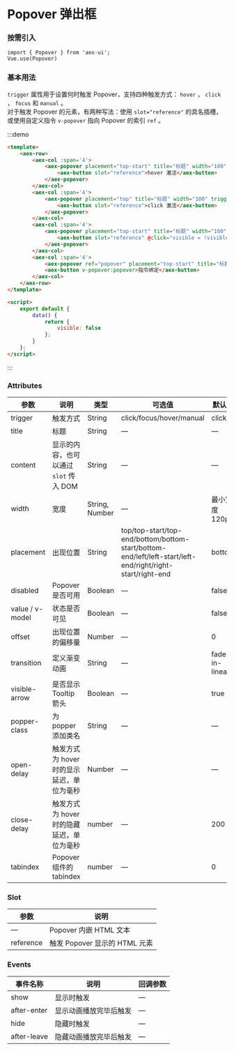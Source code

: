 # Popover 弹出框

### 按需引入

```
import { Popover } from 'aex-ui';
Vue.use(Popover)
```

### 基本用法

`trigger` 属性用于设置何时触发 Popover，支持四种触发方式： `hover` ， `click` ， `focus` 和 `manual` 。    
对于触发 Popover 的元素，有两种写法：使用 `slot="reference"` 的具名插槽，或使用自定义指令 `v-popover` 指向 Popover 的索引 `ref` 。

:::demo 

```html
<template>
    <aex-row>
        <aex-col :span='4'>
            <aex-popover placement="top-start" title="标题" width="100" trigger="hover" content="Popover 使用hover方式触发">
                <aex-button slot="reference">hover 激活</aex-button>
            </aex-popover>
        </aex-col>
        <aex-col :span='4'>
            <aex-popover placement="top" title="标题" width="100" trigger="click" content="Popover 使用click方式触发">
                <aex-button slot="reference">click 激活</aex-button>
            </aex-popover>
        </aex-col>
        <aex-col :span='4'>
            <aex-popover placement="top-start" title="标题" width="100" trigger="manual" content="Popover 使用manual方式触发" v-model="visible">
                <aex-button slot="reference" @click="visible = !visible">手动激活</aex-button>
            </aex-popover>
        </aex-col>
        <aex-col :span='4'>
            <aex-popover ref="popover" placement="top-start" title="标题" width="100" trigger="hover" content="Popover 指令绑定触发" />
            <aex-button v-popover:popover>指令绑定</aex-button>
        </aex-col>
    </aex-row>
</template>

<script>
    export default {
        data() {
            return {
                visible: false
            };
        }
    };
</script>
```

:::

### Attributes

| 参数               | 说明                                                     | 类型              | 可选值      | 默认值 |
|--------------------|----------------------------------------------------------|-------------------|-------------|--------|
| trigger | 触发方式 | String  | click/focus/hover/manual |    click    |
|  title              | 标题 | String | — | — |
|  content        |  显示的内容，也可以通过 `slot` 传入 DOM   | String            | — | — |
|  width        |  宽度  | String, Number            | — | 最小宽度 120px |
|  placement        |  出现位置  | String | top/top-start/top-end/bottom/bottom-start/bottom-end/left/left-start/left-end/right/right-start/right-end |  bottom |
|  disabled       |  Popover 是否可用  | Boolean           | — |  false |
|  value / v-model        |  状态是否可见  | Boolean           | — |  false |
|  offset        |  出现位置的偏移量  | Number           | — |  0 |
|  transition     |  定义渐变动画      | String             | — | fade-in-linear |
|  visible-arrow   |  是否显示 Tooltip 箭头 | Boolean | — | true |
| popper-class | 为 popper 添加类名 | String | — | — |
| open-delay | 触发方式为 hover 时的显示延迟，单位为毫秒 | Number | — | — |
| close-delay | 触发方式为 hover 时的隐藏延迟，单位为毫秒 | number | — | 200 |
| tabindex   | Popover 组件的 tabindex | number | — | 0 |

### Slot

| 参数 | 说明 |
|--- | ---|
| — | Popover 内嵌 HTML 文本 |
| reference | 触发 Popover 显示的 HTML 元素 |

### Events

| 事件名称 | 说明 | 回调参数 |
|---------|--------|---------|
| show | 显示时触发 | — |
| after-enter | 显示动画播放完毕后触发 | — |
| hide | 隐藏时触发 | — |
| after-leave | 隐藏动画播放完毕后触发 | — |
